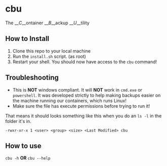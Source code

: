 # cbu

The __*C*__ontainer __*B*__ackup __*U*__tility

## How to Install

1. Clone this repo to your local machine
2. Run the `install.sh` script. (as root)
3. Restart your shell. You should now have access to the `cbu` command!

## Troubleshooting

* This is __NOT__ windows compliant. It will __NOT__ work in `cmd.exe` or `powershell`. It was developed strictly to help making backups easier on the machine running our containers, which runs Linux!
* Make sure the file has execute permissions before trying to run it!

That means it should looks something like this when you do an `ls -l` in the folder it's in.

```console
-rwxr-xr-x 1 <user> <group> <size> <Last Modified> cbu 
```

## How to use

`cbu -h` __OR__ `cbu --help`

